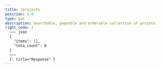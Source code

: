 ```yaml
---
title: /projects
position: 1.0
type: get
description: Searchable, pageable and orderable collection of projets. As standard user you can only see your own projects. As manager user, you can only see every projets for organizations you are manager of.
right_code: |
  ~~~ json
  {
    "items": [],
    "tota_count": 0
  }
  ~~~
  {: title="Response" }
---
```


